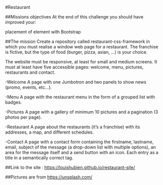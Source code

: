 #Restaurant

##Missions objectives
At the end of this challenge you should have improved your:

placement of element with Bootstrap

##The mission
Create a repository called restaurant-css-framework in which you must realise a window web page for a restaurant. The franchise is fictive, but the type of food (burger, pizza, asian, …​) is your choice.

The website must be responsive, at least for small and medium screens. It must at least have five accessible pages: welcome, menu, pictures, restaurants and contact.

-Welcome
A page with one Jumbotron and two panels to show news (promo, events, etc…​).

-Menu
A page with the restaurant menu in the form of a grouped list with badges.

-Pictures
A page with a gallery of minimum 10 pictures and a pagination (3 photos per page).

-Restaurant
A page about the restaurants (it’s a franchise) with its addresses, a map, and different schedules.

-Contact
A page with a contact form containing the firstname, lastname, email, subject of the message (a drop-down list with multiple options), an area for the message itself and a send button with an icon. Each entry as a title in a semantically correct tag.





##Link to the site : https://louishubien.github.io/restaurant-site/

##Pictures are from https://unsplash.com/
